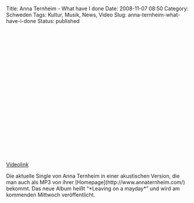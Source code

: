 Title: Anna Ternheim - What have I done
Date: 2008-11-07 08:50
Category: Schweden
Tags: Kultur, Musik, News, Video
Slug: anna-ternheim-what-have-i-done
Status: published

<p>
<object width="425" height="344">
<param name="movie" value="http://www.youtube.com/v/VwgdFMnkAKE&amp;hl=en&amp;fs=1"></param><param name="allowFullScreen" value="true"></param><param name="allowscriptaccess" value="always"></param>

<embed src="http://www.youtube.com/v/VwgdFMnkAKE&amp;hl=en&amp;fs=1" type="application/x-shockwave-flash" allowscriptaccess="always" allowfullscreen="true" width="425" height="344">
</embed>
</object>
  
[Videolink](http://www.youtube.com/watch?v=VwgdFMnkAKE)

</p>
Die aktuelle Single von Anna Ternheim in einer akustischen Version, die
man auch als MP3 von ihrer [Homepage](http://www.annaternheim.com/)
bekommt. Das neue Album heißt “*Leaving on a mayday*” und wird am
kommenden Mittwoch veröffentlicht.

